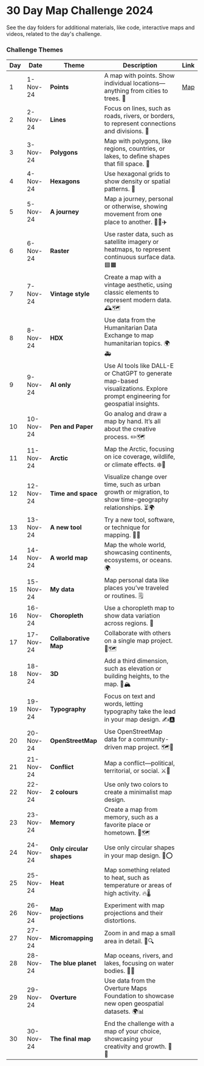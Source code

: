 # 30 Day Map Challenge 2024
See the day folders for additional materials, like code, interactive maps and videos, related to the day's challenge. 

### Challenge Themes

| Day  | Date      | Theme             | Description | Link | 
|------|------------|-------------------|-----------| ------ | 
| 1    | 1-Nov-24   | **Points**        | A map with points. Show individual locations—anything from cities to trees. 📍 | [Map](https://jaanekaraster.github.io/30-day-map-challenge-24/day1_points/day1_points.html)
| 2    | 2-Nov-24   | **Lines**         | Focus on lines, such as roads, rivers, or borders, to represent connections and divisions. 📏 | |
| 3    | 3-Nov-24   | **Polygons**      | Map with polygons, like regions, countries, or lakes, to define shapes that fill space. 🛑 | |
| 4    | 4-Nov-24   | **Hexagons**      | Use hexagonal grids to show density or spatial patterns. 🔷 | |
| 5    | 5-Nov-24   | **A journey**     | Map a journey, personal or otherwise, showing movement from one place to another. 🚶‍♂️✈️ | |
| 6    | 6-Nov-24   | **Raster**        | Use raster data, such as satellite imagery or heatmaps, to represent continuous surface data. 🟦🟧 | |
| 7    | 7-Nov-24   | **Vintage style** | Create a map with a vintage aesthetic, using classic elements to represent modern data. 🕰️🗺️ | |
| 8    | 8-Nov-24   | **HDX**           | Use data from the Humanitarian Data Exchange to map humanitarian topics. 🌍🚑 | |
| 9    | 9-Nov-24   | **AI only**       | Use AI tools like DALL-E or ChatGPT to generate map-based visualizations. Explore prompt engineering for geospatial insights. | |
| 10   | 10-Nov-24  | **Pen and Paper** | Go analog and draw a map by hand. It’s all about the creative process. ✏️🗺️ | |
| 11   | 11-Nov-24  | **Arctic**        | Map the Arctic, focusing on ice coverage, wildlife, or climate effects. ❄️🧊 | |
| 12   | 12-Nov-24  | **Time and space**| Visualize change over time, such as urban growth or migration, to show time-geography relationships. ⏳🌍 | |
| 13   | 13-Nov-24  | **A new tool**    | Try a new tool, software, or technique for mapping. 🧪🔧 | |
| 14   | 14-Nov-24  | **A world map**   | Map the whole world, showcasing continents, ecosystems, or oceans. 🌍 | |
| 15   | 15-Nov-24  | **My data**       | Map personal data like places you’ve traveled or routines. 🗒️ | |
| 16   | 16-Nov-24  | **Choropleth**    | Use a choropleth map to show data variation across regions. 🎨 | |
| 17   | 17-Nov-24  | **Collaborative Map** | Collaborate with others on a single map project. 🤝🗺️ | |
| 18   | 18-Nov-24  | **3D**            | Add a third dimension, such as elevation or building heights, to the map. 🎢🏔️ | |
| 19   | 19-Nov-24  | **Typography**    | Focus on text and words, letting typography take the lead in your map design. ✍️🅰️ | |
| 20   | 20-Nov-24  | **OpenStreetMap** | Use OpenStreetMap data for a community-driven map project. 🗺️📍 | |
| 21   | 21-Nov-24  | **Conflict**      | Map a conflict—political, territorial, or social. ⚔️🛑 | |
| 22   | 22-Nov-24  | **2 colours**     | Use only two colors to create a minimalist map design. | |
| 23   | 23-Nov-24  | **Memory**        | Create a map from memory, such as a favorite place or hometown. 💭🗺️ | |
| 24   | 24-Nov-24  | **Only circular shapes** | Use only circular shapes in your map design. 🔵⭕ | |
| 25   | 25-Nov-24  | **Heat**          | Map something related to heat, such as temperature or areas of high activity. 🔥🌡️ | |
| 26   | 26-Nov-24  | **Map projections** | Experiment with map projections and their distortions. | |
| 27   | 27-Nov-24  | **Micromapping**  | Zoom in and map a small area in detail. 🧐🔍 | |
| 28   | 28-Nov-24  | **The blue planet**| Map oceans, rivers, and lakes, focusing on water bodies. 🌊🐋 | |
| 29   | 29-Nov-24  | **Overture**      | Use data from the Overture Maps Foundation to showcase new open geospatial datasets. 🌍📊 | |
| 30   | 30-Nov-24  | **The final map** | End the challenge with a map of your choice, showcasing your creativity and growth. 🎉🌐 | |
